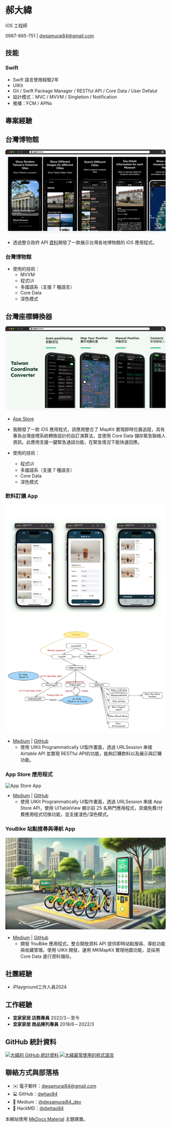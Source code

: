 # **郝大緯**

iOS 工程師

0987-665-751 | [dwsamurai84@gmail.com](https://github.com/dwhao84/dwhao84.github.io.git)

## **技能**

### **Swift**
  - Swift 語言使用經驗2年
  - UIKit
  - Git / Swift Package Manager / RESTful API / Core Data / User Defalut
  - 設計模式：MVC / MVVM / Singletion / Notification 
  - 推播：FCM / APNs

## **專案經驗**

## **台灣博物館**

![台灣博物館](../assets/TaiwanMuseum.png)

- 透過整合政府 API [資料](https://data.gov.tw/en/datasets/6242)開發了一款展示台灣各地博物館的 iOS 應用程式。

### **台灣博物館**
- 使用的技術：
  - MVVM
  - 程式UI
  - 多國語系（支援 7 種語言）
  - Core Data
  - 深色模式

## **台灣座標轉換器**

![台灣座標轉換器](../assets/TaiwanCoordinateConverter.png)

- [App Store](https://apps.apple.com/tw/app/taiwan-coordinate-converter/id6741114893?l=en-GB)
- 我開發了一款 iOS 應用程式，該應用整合了 MapKit 實現即時位置追蹤，具有專為台灣座標系統轉換設計的自訂演算法，並使用 Core Data 儲存緊急聯絡人資訊。此應用支援一鍵緊急通話功能，在緊急情況下能快速回應。

- 使用的技術：
  - 程式UI
  - 多國語系（支援 7 種語言）
  - Core Data
  - 深色模式

### **飲料訂購 App**

![DrinkOrderApp](../assets/DrinkOrderApp.png) ![DrinkOrderApp-Concept](../assets/DrinkOrderApp-Concept.png)

- [Medium](https://medium.com/彼得潘的-swift-ios-app-開發教室/hw-50-drink-order-app-1-get-6d4f7566c6f5) | [GitHub](https://github.com/dwhao84/DrinkOrderApp)
  - 使用 UIKit Programmatically UI製作畫面，透過 URLSession 串接 Airtable API 並實現 RESTful API的功能，能夠訂購飲料以及展示與訂購功能。

### **App Store 應用程式**

![App Store App](../assets/App-Store-app.gif)

- [Medium](https://medium.com/彼得潘的-swift-ios-app-開發教室/hw-48-app-store-425538e1f98b) | [GitHub](https://github.com/dwhao84/HW48-App-store)
  - 使用 UIKit Programmatically UI製作畫面，透過 URLSession 串接 App Store API，使用 UITableView 顯示前 25 名熱門應用程式，具備免費/付費應用程式切換功能，並支援淺色/深色模式。

### **YouBike 站點搜尋與導航 App**

![Youbike app](../assets/Youbike.png)

- [Medium](https://medium.com/彼得潘的-swift-ios-app-開發教室/hw-47-串接you-bike-api-資料存到core-data-70fa9782e915) | [GitHub](https://github.com/dwhao84/HW-44-JSON-Decoder)
  - 開發 YouBike 應用程式，整合開放資料 API 提供即時站點搜尋、導航功能與收藏管理。使用 UIKit 開發，運用 MKMapKit 實現地圖功能，並採用 Core Data 進行資料儲存。

## **社團經驗**

* iPlayground工作人員2024

## **工作經驗**

- **宜家家居 店務專員** 2022/3－至今
- **宜家家居 商品陳列專員** 2018/6－2022/3

## **GitHub 統計資料**

<div align="left">
 <a href="https://github.com/dwhao84">
   <img src="https://github-readme-stats.vercel.app/api?username=dwhao84&show_icons=true&theme=radical" alt="大緯的 GitHub 統計資料" />
   <img src="https://github-readme-stats.vercel.app/api/top-langs/?username=dwhao84&layout=donut&theme=radical" alt="大緯最常使用的程式語言" />
 </a>
</div>

## **聯絡方式與部落格**

- ✉️ 電子郵件：[dwsamurai84@gmail.com](mailto:dwsamurai84@gmail.com)
- 💻 GitHub：[dwhao84](https://github.com/dwhao84)
- 📝 Medium：[@dwsamurai84_dev](https://medium.com/@dwsamurai84_dev)
- 📝 HackMD：[@dwhao84](https://hackmd.io/@dwhao84)

本網站使用 [MkDocs Material](https://squidfunk.github.io/mkdocs-material/) 主題建置。
